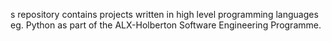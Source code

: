 s repository contains projects written in high level programming languages eg. Python as part of the ALX-Holberton Software Engineering Programme.
